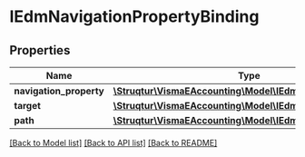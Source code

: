 # IEdmNavigationPropertyBinding

## Properties
Name | Type | Description | Notes
------------ | ------------- | ------------- | -------------
**navigation_property** | [**\Struqtur\VismaEAccounting\Model\IEdmNavigationProperty**](IEdmNavigationProperty.md) |  | [optional] 
**target** | [**\Struqtur\VismaEAccounting\Model\IEdmNavigationSource**](IEdmNavigationSource.md) |  | [optional] 
**path** | [**\Struqtur\VismaEAccounting\Model\IEdmPathExpression**](IEdmPathExpression.md) |  | [optional] 

[[Back to Model list]](../README.md#documentation-for-models) [[Back to API list]](../README.md#documentation-for-api-endpoints) [[Back to README]](../README.md)


